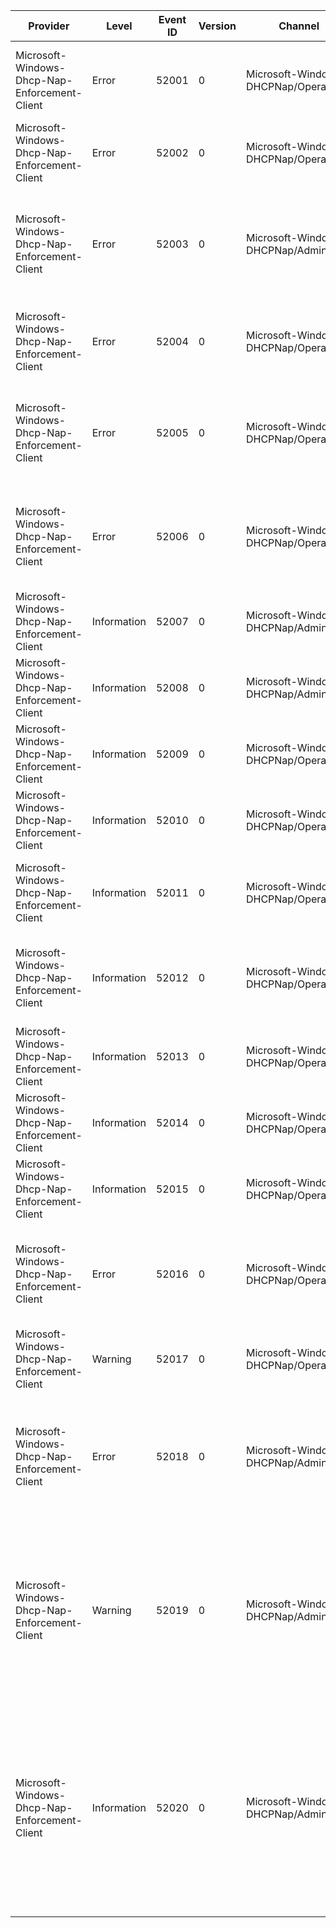Provider                                       |  Level        |  Event ID  |  Version  |  Channel                                |  Task                       |  Opcode                         |  Keyword  |  Message
-----------------------------------------------|---------------|------------|-----------|-----------------------------------------|-----------------------------|---------------------------------|-----------|--------------------------------------------------------------------------------------------------------------------------------------------------------------------------------------------------
Microsoft-Windows-Dhcp-Nap-Enforcement-Client  |  Error        |  52001     |  0        |  Microsoft-Windows-DHCPNap/Operational  |  Configuration State Event  |  ErrorDeterminingLANAttributes  |           |  An error occurred in determining the LAN attributes. Error code is {StatusCode}
Microsoft-Windows-Dhcp-Nap-Enforcement-Client  |  Error        |  52002     |  0        |  Microsoft-Windows-DHCPNap/Operational  |  Configuration State Event  |  ErrorObtainingSOH              |           |  An error occurred in obtaining the SOH. Error code is {HResult}
Microsoft-Windows-Dhcp-Nap-Enforcement-Client  |  Error        |  52003     |  0        |  Microsoft-Windows-DHCPNap/Admin        |  Configuration State Event  |  ErrorRenewingLease             |           |  An error occurred when DHPQEC tried to renew DHCP lease in the adapter {InterfaceGUID}. Error code is {StatusCode}
Microsoft-Windows-Dhcp-Nap-Enforcement-Client  |  Error        |  52004     |  0        |  Microsoft-Windows-DHCPNap/Operational  |  Configuration State Event  |  ErrorProcessingSOHResponse     |           |  An error occurred in processing the SOH Response. Error code is {HResult}
Microsoft-Windows-Dhcp-Nap-Enforcement-Client  |  Error        |  52005     |  0        |  Microsoft-Windows-DHCPNap/Operational  |  Configuration State Event  |  ErrorObtainingSOHResponse      |           |  An error occurred in obtaining the SOH Response in {InterfaceGUID}. Error code is {HResult}
Microsoft-Windows-Dhcp-Nap-Enforcement-Client  |  Error        |  52006     |  0        |  Microsoft-Windows-DHCPNap/Operational  |  Configuration State Event  |  ErrorPlumbingSOH               |           |  An error occurred plumbing SOH for dhcp in the adapter {InterfaceGUID}. Error code is {HResult}
Microsoft-Windows-Dhcp-Nap-Enforcement-Client  |  Information  |  52007     |  0        |  Microsoft-Windows-DHCPNap/Admin        |  Notification               |  DhcpServiceStopped             |           |
Microsoft-Windows-Dhcp-Nap-Enforcement-Client  |  Information  |  52008     |  0        |  Microsoft-Windows-DHCPNap/Admin        |  Notification               |  DhcpServiceRunning             |           |
Microsoft-Windows-Dhcp-Nap-Enforcement-Client  |  Information  |  52009     |  0        |  Microsoft-Windows-DHCPNap/Operational  |  Notification               |  MediaConnect                   |           |  Media Connect happened in the adapter {InterfaceGUID}
Microsoft-Windows-Dhcp-Nap-Enforcement-Client  |  Information  |  52010     |  0        |  Microsoft-Windows-DHCPNap/Operational  |  Notification               |  MediaDisconnect                |           |  Media Disconnect happened in the adapter {InterfaceGUID}
Microsoft-Windows-Dhcp-Nap-Enforcement-Client  |  Information  |  52011     |  0        |  Microsoft-Windows-DHCPNap/Operational  |  Notification               |  NotificationAckReceived        |           |  ACK-message received notification is received for the adapter {InterfaceGUID}
Microsoft-Windows-Dhcp-Nap-Enforcement-Client  |  Information  |  52012     |  0        |  Microsoft-Windows-DHCPNap/Operational  |  Notification               |  NotificationNonDhcpAddress     |           |  Plumbing of Non-Dhcp address notification is received for the adapter {InterfaceGUID}
Microsoft-Windows-Dhcp-Nap-Enforcement-Client  |  Information  |  52013     |  0        |  Microsoft-Windows-DHCPNap/Operational  |  Notification               |  NotificationSOHChange          |           |
Microsoft-Windows-Dhcp-Nap-Enforcement-Client  |  Information  |  52014     |  0        |  Microsoft-Windows-DHCPNap/Operational  |  Notification               |  GetConnectionsCall             |           |
Microsoft-Windows-Dhcp-Nap-Enforcement-Client  |  Information  |  52015     |  0        |  Microsoft-Windows-DHCPNap/Operational  |  Service State Event        |  ServiceStart                   |           |
Microsoft-Windows-Dhcp-Nap-Enforcement-Client  |  Error        |  52016     |  0        |  Microsoft-Windows-DHCPNap/Operational  |  Service State Event        |  ErrorServiceStart              |           |  The DHCP Quarantine Enforcement Client failed to start. The following error occured {HRString}.
Microsoft-Windows-Dhcp-Nap-Enforcement-Client  |  Warning      |  52017     |  0        |  Microsoft-Windows-DHCPNap/Operational  |  Service State Event        |  ServiceStop                    |           |
Microsoft-Windows-Dhcp-Nap-Enforcement-Client  |  Error        |  52018     |  0        |  Microsoft-Windows-DHCPNap/Admin        |  Configuration State Event  |  ErrorDhcpNapBinding            |           |  The DHCP Quarantine Enforcement Client could not bind to the Quarantine Agent. The following error occured {HRString}.
Microsoft-Windows-Dhcp-Nap-Enforcement-Client  |  Warning      |  52019     |  0        |  Microsoft-Windows-DHCPNap/Admin        |  Configuration State Event  |  QuarantineConfigurationSet     |           |  The network connection corresponding to the Network Card with address {InterfaceGUID} was assigned quarantine configuration by the DHCP Quarantine Enforcement Client.
Microsoft-Windows-Dhcp-Nap-Enforcement-Client  |  Information  |  52020     |  0        |  Microsoft-Windows-DHCPNap/Admin        |  Configuration State Event  |  NonQuarantineConfigurationSet  |           |  The network connection corresponding to the Network Card with address {InterfaceGUID} was removed from a previously assigned quarantine configuration by the DHCP Quarantine Enforcement Client.